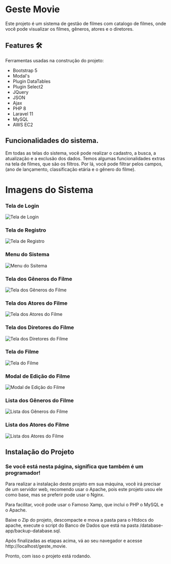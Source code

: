 # Geste Movie
Este projeto é um sistema de gestão de filmes com catalogo de filmes, onde você pode visualizar os filmes, gêneros, atores e o diretores. <br />

[//]: # (Você pode ver o projeto funcionando [clicando aqui]http://ec2-18-228-190-190.sa-east-1.compute.amazonaws.com/.)

## Features :hammer_and_wrench:
Ferramentas usadas na construção do projeto:
- Bootstrap 5
- Modal's
- Plugin DataTables
- Plugin Select2 
- JQuery
- JSON
- Ajax
- PHP 8
- Laravel 11
- MySQL
- AWS EC2
## Funcionalidades do sistema.
Em todas as telas do sistema, você pode realizar o cadastro, a busca, a atualização e a exclusão dos dados.
Temos algumas funcionalidades extras na tela de filmes, que são os filtros. 
Por lá, você pode filtrar pelos campos, (ano de lançamento, classificação etária e o gênero do filme).

# Imagens do Sistema
### Tela de Login
![Tela de Login](https://github.com/am-matheusoliveira/geste-movie/assets/94059670/c9d4986f-c925-494c-bf1e-8909bdb87a90)

### Tela de Registro
![Tela de Registro](https://github.com/am-matheusoliveira/geste-movie/assets/94059670/bf017a38-21ac-47fa-9ce1-de2d7a94f404)

### Menu do Sistema
![Menu do Ssitema](https://github.com/am-matheusoliveira/geste-movie/assets/94059670/f7db26d1-df15-4e8b-8498-0af625f8fd2a)

### Tela dos Gêneros do Filme
![Tela dos Gêneros do Filme](https://github.com/am-matheusoliveira/geste-movie/assets/94059670/5246c01d-5967-48fc-abd2-e33679e1e076)

### Tela dos Atores do Filme
![Tela dos Atores do Filme](https://github.com/am-matheusoliveira/geste-movie/assets/94059670/167e8e20-93c6-4aa6-9a50-bd8a48d0d884)

### Tela dos Diretores do Filme
![Tela dos Diretores do Filme](https://github.com/am-matheusoliveira/geste-movie/assets/94059670/9edb5866-831f-4795-a832-0598a99b12d3)

### Tela do Filme
![Tela do Filme](https://github.com/am-matheusoliveira/geste-movie/assets/94059670/179f68c5-ad96-4b2d-94f1-89d227887bd1)

### Modal de Edição do Filme
![Modal de Edição do Filme](https://github.com/am-matheusoliveira/geste-movie/assets/94059670/a765684a-c651-44df-9560-f69fa709d429)

### Lista dos Gêneros do Filme
![Lista dos Gêneros do Filme](https://github.com/am-matheusoliveira/geste-movie/assets/94059670/511b89c6-413d-4832-90f3-44ac17ac5fcf)

### Lista dos Atores do Filme
![Lista dos Atores do Filme](https://github.com/am-matheusoliveira/geste-movie/assets/94059670/1fe996f2-9b32-4261-86ff-fce483318346)

## Instalação do Projeto
### Se você está nesta página, significa que também é um programador!

Para realizar a instalação deste projeto em sua máquina, você irá precisar de um servidor web,
recomendo usar o Apache, pois este projeto usou ele como base, mas se preferir pode usar o Nginx.

Para facilitar, você pode usar o Famoso Xamp, que inclui o PHP o MySQL e o Apache.

Baixe o Zip do projeto, descompacte e mova a pasta para o Htdocs do apache,
execute o script do Banco de Dados que está na pasta /database-app/backup-database.sql.

Após finalizadas as etapas acima, vá ao seu navegador e acesse http://localhost/geste_movie.

Pronto, com isso o projeto está rodando.
















